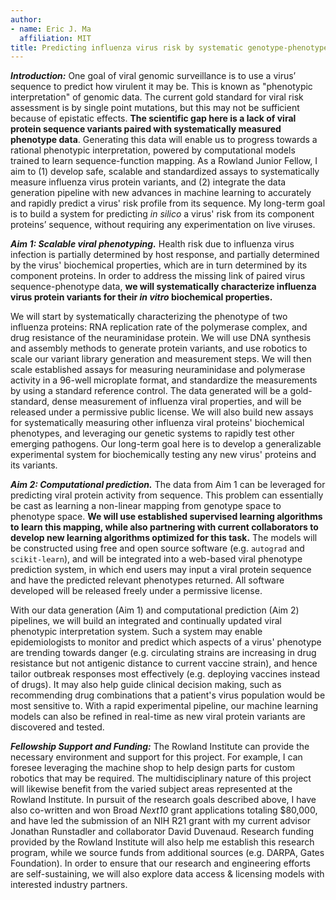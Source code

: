```yaml
---
author:
- name: Eric J. Ma
  affiliation: MIT
title: Predicting influenza virus risk by systematic genotype-phenotype mapping
---
```


***Introduction:*** One goal of viral genomic surveillance is to use a virus’ sequence to predict how virulent  it may be. This is known as "phenotypic interpretation" of genomic data. The current gold standard for viral risk assessment is by single point mutations, but this may not be sufficient because of epistatic effects. **The scientific gap here is a lack of viral protein sequence variants paired with systematically measured phenotype data**. Generating this data will enable us to progress towards a rational phenotypic interpretation, powered by computational models trained to learn sequence-function mapping. As a Rowland Junior Fellow, I aim to (1) develop safe, scalable and standardized assays to systematically measure influenza virus protein variants, and (2) integrate the data generation pipeline with new advances in machine learning to accurately and rapidly predict a virus' risk profile from its sequence. <!--JR: I see number 2 as the real big thing. I wonder if there’s a better way to pose this as that as the focus and then using virus as an example of what could be done with any viral that you could accomplish #1 with. --><!--EM: Tricky part is that RJFs are meant to be experimentalists. Let me think about this... --> My long-term goal is to build a system for predicting *in silico* a virus' risk from its component proteins’ sequence, without requiring any experimentation on live viruses.

***Aim 1: Scalable viral phenotyping.*** Health risk due to influenza virus infection is partially determined by host response, and partially determined by the virus' biochemical properties, which are in turn determined by its component proteins. In order to address the missing link of paired virus sequence-phenotype data, **we will systematically characterize influenza virus protein variants for their *in vitro* biochemical properties.**

We will start by systematically characterizing the phenotype of two influenza proteins: RNA replication rate of the polymerase complex, and drug resistance of the neuraminidase protein. We will use DNA synthesis and assembly methods to generate protein variants, and use robotics to scale our variant library generation and measurement steps. We will then scale established assays for measuring neuraminidase and polymerase activity in a 96-well microplate format, and standardize the measurements by using a standard reference control. The data generated will be a gold-standard, dense measurement of influenza viral properties, and will be released under a permissive public license. We will also build new assays for systematically measuring other influenza viral proteins' biochemical phenotypes, and leveraging our genetic systems to rapidly test other emerging pathogens. Our long-term goal here is to develop a generalizable experimental system for biochemically testing any new virus' proteins and its variants.

***Aim 2: Computational prediction.*** The data from Aim 1 can be leveraged for predicting viral protein activity from sequence. This problem can essentially be cast as learning a non-linear mapping from genotype space to phenotype space. **We will use established supervised learning algorithms to learn this mapping, while also partnering with current collaborators to develop new learning algorithms optimized for this task.** The models will be constructed using free and open source software (e.g. `autograd` and `scikit-learn`), and will be integrated into a web-based viral phenotype prediction system, in which end users may input a viral protein sequence and have the predicted relevant phenotypes returned. All software developed will be released freely under a permissive license.

With our data generation (Aim 1) and computational prediction (Aim 2) pipelines, we will build an integrated and continually updated viral phenotypic interpretation system. Such a system may enable epidemiologists to monitor and predict which aspects of a virus' phenotype are trending towards danger (e.g. circulating strains are increasing in drug resistance but not antigenic distance to current vaccine strain), and hence tailor outbreak responses most effectively (e.g. deploying vaccines instead of drugs). It may also help guide clinical decision making, such as recommending drug combinations that a patient's virus population would be most sensitive to. With a rapid experimental pipeline, our machine learning models can also be refined in real-time as new viral protein variants are discovered and tested.

***Fellowship Support and Funding:*** The Rowland Institute can provide the necessary environment and support for this project. For example, I can foresee leveraging the machine shop to help design parts for custom robotics that may be required. The multidisciplinary nature of this project will likewise benefit from the varied subject areas represented at the Rowland Institute. In pursuit of the research goals described above, I have also co-written and won Broad *Next10* grant applications totaling $80,000, and have led the submission of an NIH R21 grant with my current advisor Jonathan Runstadler and collaborator David Duvenaud. Research funding provided by the Rowland Institute will also help me establish this research program, while we source funds from additional sources (e.g. DARPA, Gates Foundation). In order to ensure that our research and engineering efforts are self-sustaining, we will also explore data access & licensing models with interested industry partners.
